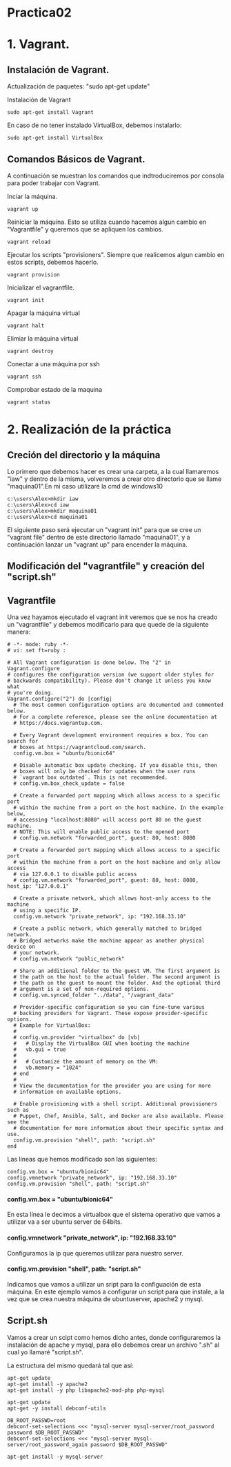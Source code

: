 # Practica02

# 1. Vagrant.

## Instalación de Vagrant.

Actualización de paquetes: "sudo apt-get update"

Instalación de Vagrant
```ssh
sudo apt-get install Vagrant
```
En caso de no tener instalado VirtualBox, debemos instalarlo:
```ssh
sudo apt-get install VirtualBox
```

## Comandos Básicos de Vagrant.

A continuación se muestran los comandos que indtroduciremos por consola para poder trabajar con Vagrant.

Inciar la máquina.
```ssh
vagrant up
```
Reiniciar la máquina. Esto se utiliza cuando hacemos algun cambio en "Vagrantfile" y queremos que se apliquen los cambios.
```ssh
vagrant reload 
```
Ejecutar los scripts "provisioners". Siempre que realicemos algun cambio en estos scripts, debemos hacerlo.
```ssh
vagrant provision
```
Inicializar el vagrantfile.
```ssh
vagrant init
```
Apagar la máquina virtual
```ssh
vagrant halt
```
Elimiar la máquina virtual
```ssh
vagrant destroy
```
Conectar a una máquina por ssh
```ssh
vagrant ssh
```
Comprobar estado de la maquina
```ssh
vagrant status
```

# 2. Realización de la práctica

## Creción del directorio y la máquina

Lo primero que debemos hacer es crear una carpeta, a la cual llamaremos "iaw" y dentro de la misma, volveremos a crear otro directorio que se llame "maquina01".En mi caso utilizaré la cmd de windows10

```ssh
c:\users\Alex>mkdir iaw
c:\users\Alex>cd iaw
c:\users\Alex>mkdir maquina01
c:\users\Alex>cd maquina01
```
El siguiente paso será ejecutar un "vagrant init" para que se cree un "vagrant file" dentro de este directorio llamado "maquina01", y a continuación lanzar un "vagrant up" para encender la máquina.

## Modificación del "vagrantfile" y creación del "script.sh"

## Vagrantfile

Una vez hayamos ejecutado el vagrant init veremos que se nos ha creado un "vagrantfile" y debemos modificarlo para que quede de la siguiente manera:

```ssh
# -*- mode: ruby -*-
# vi: set ft=ruby :

# All Vagrant configuration is done below. The "2" in Vagrant.configure
# configures the configuration version (we support older styles for
# backwards compatibility). Please don't change it unless you know what
# you're doing.
Vagrant.configure("2") do |config|
  # The most common configuration options are documented and commented below.
  # For a complete reference, please see the online documentation at
  # https://docs.vagrantup.com.

  # Every Vagrant development environment requires a box. You can search for
  # boxes at https://vagrantcloud.com/search.
  config.vm.box = "ubuntu/bionic64"

  # Disable automatic box update checking. If you disable this, then
  # boxes will only be checked for updates when the user runs
  # `vagrant box outdated`. This is not recommended.
  # config.vm.box_check_update = false

  # Create a forwarded port mapping which allows access to a specific port
  # within the machine from a port on the host machine. In the example below,
  # accessing "localhost:8080" will access port 80 on the guest machine.
  # NOTE: This will enable public access to the opened port
  # config.vm.network "forwarded_port", guest: 80, host: 8080

  # Create a forwarded port mapping which allows access to a specific port
  # within the machine from a port on the host machine and only allow access
  # via 127.0.0.1 to disable public access
  # config.vm.network "forwarded_port", guest: 80, host: 8080, host_ip: "127.0.0.1"

  # Create a private network, which allows host-only access to the machine
  # using a specific IP.
  config.vm.network "private_network", ip: "192.168.33.10"

  # Create a public network, which generally matched to bridged network.
  # Bridged networks make the machine appear as another physical device on
  # your network.
  # config.vm.network "public_network"

  # Share an additional folder to the guest VM. The first argument is
  # the path on the host to the actual folder. The second argument is
  # the path on the guest to mount the folder. And the optional third
  # argument is a set of non-required options.
  # config.vm.synced_folder "../data", "/vagrant_data"

  # Provider-specific configuration so you can fine-tune various
  # backing providers for Vagrant. These expose provider-specific options.
  # Example for VirtualBox:
  #
  # config.vm.provider "virtualbox" do |vb|
  #   # Display the VirtualBox GUI when booting the machine
  #   vb.gui = true
  #
  #   # Customize the amount of memory on the VM:
  #   vb.memory = "1024"
  # end
  #
  # View the documentation for the provider you are using for more
  # information on available options.

  # Enable provisioning with a shell script. Additional provisioners such as
  # Puppet, Chef, Ansible, Salt, and Docker are also available. Please see the
  # documentation for more information about their specific syntax and use.
  config.vm.provision "shell", path: "script.sh"
end
```
Las líneas que hemos modificado son las siguientes:

```ssh
config.vm.box = "ubuntu/bionic64"
config.vmnetwork "private_network", ip: "192.168.33.10"
config.vm.provision "shell", path: "script.sh"
```

#### config.vm.box = "ubuntu/bionic64"

En esta línea le decimos a virtualbox que el sistema operativo que vamos a utilizar va a ser ubuntu server de 64bits.

#### config.vmnetwork "private_network", ip: "192.168.33.10"

Configuramos la ip que queremos utilizar para nuestro server.

#### config.vm.provision "shell", path: "script.sh"

Indicamos que vamos a utilizar un sript para la configuación de esta máquina. En este ejemplo vamos a configurar un script para que instale, a la vez que se crea nuestra máquina de ubuntuserver, apache2 y mysql.

## Script.sh

Vamos a crear un scipt como hemos dicho antes, donde configuraremos la instalación de apache y mysql, para ello debemos crear un archivo ".sh" al cual yo llamaré "script.sh".

La estructura del mismo quedará tal que así:

```ssh
apt-get update
apt-get install -y apache2
apt-get install -y php libapache2-mod-php php-mysql

apt-get update
apt-get -y install debconf-utils

DB_ROOT_PASSWD=root
debconf-set-selections <<< "mysql-server mysql-server/root_password password $DB_ROOT_PASSWD"
debconf-set-selections <<< "mysql-server mysql-server/root_password_again password $DB_ROOT_PASSWD"

apt-get install -y mysql-server
```












